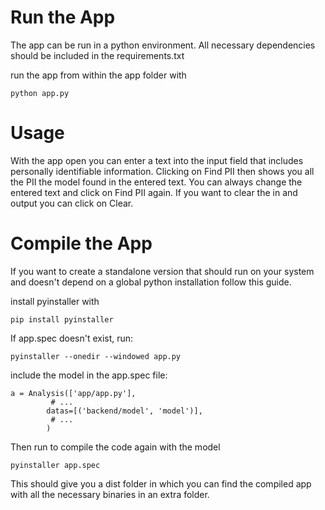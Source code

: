 # Run the App
The app can be run in a python environment.
All necessary dependencies should be included in the requirements.txt

run the app from within the app folder with
    
    python app.py

# Usage

With the app open you can enter a text into the input field that includes personally identifiable information. 
Clicking on Find PII then shows you all the PII the model found in the entered text.
You can always change the entered text and click on Find PII again. 
If you want to clear the in and output you can click on Clear.

# Compile the App
If you want to create a standalone version that should run on your system and doesn't depend on a global python installation follow this guide. 

install pyinstaller with

    pip install pyinstaller

If app.spec doesn't exist, run:
    
    pyinstaller --onedir --windowed app.py

include the model in the app.spec file:

    a = Analysis(['app/app.py'],
             # ...
            datas=[('backend/model', 'model')],
             # ...
            )

Then run to compile the code again with the model

    pyinstaller app.spec

This should give you a dist folder in which you can find the compiled app with all the necessary binaries in an extra folder.
    